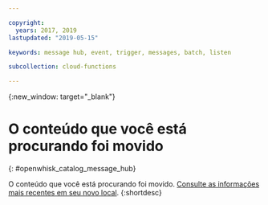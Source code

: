 ```yaml
---

copyright:
  years: 2017, 2019
lastupdated: "2019-05-15"

keywords: message hub, event, trigger, messages, batch, listen

subcollection: cloud-functions

---
```


{:new_window: target="_blank"}
# O conteúdo que você está procurando foi movido
{: #openwhisk_catalog_message_hub}

O conteúdo que você está procurando foi movido. [Consulte as informações mais recentes em seu novo local](/docs/openwhisk?topic=cloud-functions-pkg_event_streams).
{:shortdesc}

